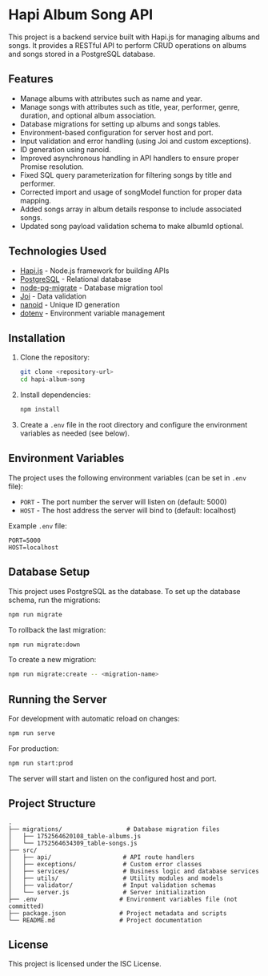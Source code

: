 # Hapi Album Song API

This project is a backend service built with Hapi.js for managing albums and songs. It provides a RESTful API to perform CRUD operations on albums and songs stored in a PostgreSQL database.

## Features

- Manage albums with attributes such as name and year.
- Manage songs with attributes such as title, year, performer, genre, duration, and optional album association.
- Database migrations for setting up albums and songs tables.
- Environment-based configuration for server host and port.
- Input validation and error handling (using Joi and custom exceptions).
- ID generation using nanoid.
- Improved asynchronous handling in API handlers to ensure proper Promise resolution.
- Fixed SQL query parameterization for filtering songs by title and performer.
- Corrected import and usage of songModel function for proper data mapping.
- Added songs array in album details response to include associated songs.
- Updated song payload validation schema to make albumId optional.


## Technologies Used

- [Hapi.js](https://hapi.dev/) - Node.js framework for building APIs
- [PostgreSQL](https://www.postgresql.org/) - Relational database
- [node-pg-migrate](https://github.com/salsita/node-pg-migrate) - Database migration tool
- [Joi](https://joi.dev/) - Data validation
- [nanoid](https://github.com/ai/nanoid) - Unique ID generation
- [dotenv](https://github.com/motdotla/dotenv) - Environment variable management

## Installation

1. Clone the repository:

   ```bash
   git clone <repository-url>
   cd hapi-album-song
   ```

2. Install dependencies:

   ```bash
   npm install
   ```

3. Create a `.env` file in the root directory and configure the environment variables as needed (see below).

## Environment Variables

The project uses the following environment variables (can be set in `.env` file):

- `PORT` - The port number the server will listen on (default: 5000)
- `HOST` - The host address the server will bind to (default: localhost)

Example `.env` file:

```
PORT=5000
HOST=localhost
```

## Database Setup

This project uses PostgreSQL as the database. To set up the database schema, run the migrations:

```bash
npm run migrate
```

To rollback the last migration:

```bash
npm run migrate:down
```

To create a new migration:

```bash
npm run migrate:create -- <migration-name>
```

## Running the Server

For development with automatic reload on changes:

```bash
npm run serve
```

For production:

```bash
npm run start:prod
```

The server will start and listen on the configured host and port.

## Project Structure

```
.
├── migrations/                  # Database migration files
│   ├── 1752564620108_table-albums.js
│   └── 1752564634309_table-songs.js
├── src/
│   ├── api/                    # API route handlers
│   ├── exceptions/             # Custom error classes
│   ├── services/               # Business logic and database services
│   ├── utils/                  # Utility modules and models
│   ├── validator/              # Input validation schemas
│   └── server.js               # Server initialization
├── .env                       # Environment variables file (not committed)
├── package.json               # Project metadata and scripts
└── README.md                  # Project documentation
```

## License

This project is licensed under the ISC License.
